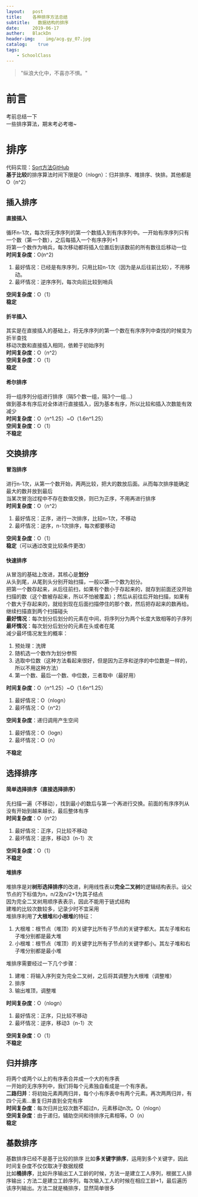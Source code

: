 ```yaml
---
layout:   post
title:    各种排序方法总结
subtitle:   数据结构的排序
date:     2019-06-17
auther:   BlackDn
header-img:    img/acg.gy_07.jpg
catalog:    true
tags:
    - SchoolClass
---
```

> "纵浪大化中，不喜亦不惧。"  

# 前言
考前总结一下  
一些排序算法，期末考必考嗷~  
# 排序
代码实现：[Sort方法GitHub ](https://github.com/BlackDn/DataStructure/blob/master/Sort)  
**基于比较**的排序算法时间下限是O（nlogn）：归并排序、堆排序、快排。其他都是O（n^2）  
## 插入排序
#### 直接插入
循环n-1次，每次将无序序列的第一个数插入到有序序列中。一开始有序序列只有一个数（第一个数），之后每插入一个有序序列+1  
将第一个数作为哨兵，每次移动都将插入位置后到该数前的所有数往后移动一位  
**时间复杂度**：O(n^2)  
1. 最好情况：已经是有序序列，只用比较n-1次（因为是从后往前比较），不用移动。
2. 最坏情况：逆序序列，每次向前比较到哨兵

**空间复杂度**：O（1）  
**稳定**
#### 折半插入
其实是在直接插入的基础上，将无序序列的第一个数在有序序列中查找的时候变为折半查找  
移动次数和直接插入相同，依赖于初始序列  
**时间复杂度**：O（n^2）  
**空间复杂度**：O（1）  
**稳定**
#### 希尔排序
将一组序列分组进行排序（隔5个数一组，隔3个一组...）  
做到基本有序后对全体进行直接插入，因为基本有序，所以比较和插入次数能有效减少  
**时间复杂度**：O（n^1.25）~O（1.6n^1.25）  
**空间复杂度**：O（1）  
**不稳定**    
## 交换排序
#### 冒泡排序
进行n-1次，从第一个数开始，两两比较，把大的数放后面。从而每次排序能确定最大的数并放到最后  
当某次冒泡过程中不存在数值交换，则已为正序，不用再进行排序  
**时间复杂度**：O（n^2）  
1. 最好情况：正序，进行一次排序，比较n-1次，不移动
2. 最坏情况：逆序，n-1次排序，每次都要移动  

**空间复杂度**：O（1）  
**稳定**（可以通过改变比较条件更改）  
#### 快速排序
从冒泡的基础上改进，其核心是**划分**  
从头到尾，从尾到头分别开始扫描，一般以第一个数为划分。  
把第一个数存起来，从后往前扫，如果有个数小于存起来的，就存到前面还没开始扫描的数（这个数被存起来，所以不怕被覆盖）；然后从前往后开始扫描，如果有个数大于存起来的，就给到现在后面扫描停住的那个数，然后把存起来的数再给。继续扫描直到两个扫描碰头  
**最好情况**：每次划分后划分的元素在中间，将序列分为两个长度大致相等的子序列  
**最坏情况**：每次划分后划分的元素在头或者在尾  
减少最坏情况发生的概率：  
1. 预处理：洗牌
2. 随机选一个数作为划分参照
3. 选取中位数（这种方法看起来很好，但是因为正序和逆序的中位数是一样的，所以不用这种方法）
4. 第一个数、最后一个数、中位数，三者取中（最好用）

**时间复杂度**：O（n^1.25）~O（1.6n^1.25）  
1. 最好情况：O（nlogn）  
2. 最坏情况：O（n^2）  

**空间复杂度**：递归调用产生空间  
1. 最好情况：O（logn）  
2. 最坏情况：O（n）  

**不稳定**    
## 选择排序
#### 简单选择排序（直接选择排序）
先扫描一遍（不移动），找到最小的数后与第一个再进行交换。前面的有序序列从没有开始到越来越长，最后整体有序  
**时间复杂度**：O（n^2）  
1. 最好情况：正序，只比较不移动
2. 最坏情况：逆序，移动3（n-1）次

**空间复杂度**：O（1）  
**不稳定**  
#### 堆排序
堆排序是对**树形选择排序**的改进，利用线性表以**完全二叉树**的逻辑结构表示。设父节点的下标值为n，n/2及n/2+1为其子结点  
因为完全二叉树用顺序表表示，因此不能用于链式结构  
建堆的比较次数较多，记录少时不宜采用  
堆排序利用了**大根堆**和**小根堆**的特征：
1. 大根堆：根节点（堆顶）的关键字比所有子节点的关键字都大。其左子堆和右子堆分别都是最大堆
2. 小根堆：根节点（堆顶）的关键字比所有子节点的关键字都小。其左子堆和右子堆分别都是最小堆

堆排序需要经过一下几个步骤：
1. 建堆：将输入序列变为完全二叉树，之后将其调整为大根堆（调整堆）
2. 排序
3. 输出堆顶，调整堆

**时间复杂度**：O（nlogn）  
1. 最好情况：正序，只比较不移动
2. 最坏情况：逆序，移动3（n-1）次

**空间复杂度**：O（1）  
**不稳定**  
## 归并排序
将两个或两个以上的有序表合并成一个大的有序表  
一开始的无序序列中，我们将每个元素独自看成是一个有序表。  
**二路归并**：将初始元素两两归并，每个小有序表中有两个元素。再次两两归并，有四个元素...重复归并直到全完有序  
**时间复杂度**：每次归并比较次数不超过n，元素移动n次。O（nlogn）  
**空间复杂度**：由于递归，辅助空间和待排序元素相等。O（n）  
**稳定**
## 基数排序
基数排序已经不是基于比较的排序
比如**多关键字排序**，运用到多个关键字，因此时间复杂度不仅仅取决于数据规模  
比如**桶排序**，比如升序输出工人工龄的时候，方法一是建立工人序列，根据工人排序输出；方法二是建立工龄序列，每次输入工人的时候在相应工龄+1，最后遍历该序列输出。方法二就是桶排序，显然简单很多  
